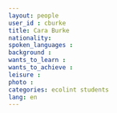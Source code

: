 ```yaml
---
layout: people
user_id : cburke
title: Cara Burke
nationality:
spoken_languages :
background :
wants_to_learn :
wants_to_achieve :
leisure :
photo :
categories: ecolint students
lang: en
---
```

